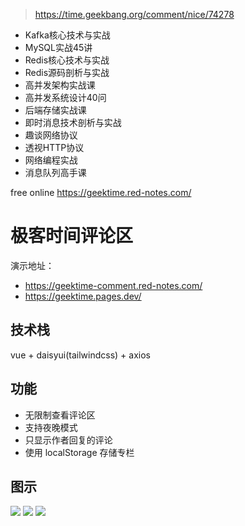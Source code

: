 > https://time.geekbang.org/comment/nice/74278

+ Kafka核心技术与实战
+ MySQL实战45讲
+ Redis核心技术与实战
+ Redis源码剖析与实战
+ 高并发架构实战课
+ 高并发系统设计40问
+ 后端存储实战课
+ 即时消息技术剖析与实战
+ 趣谈网络协议
+ 透视HTTP协议
+ 网络编程实战
+ 消息队列高手课

free online
https://geektime.red-notes.com/


# 极客时间评论区
演示地址：
+ https://geektime-comment.red-notes.com/
+ https://geektime.pages.dev/

## 技术栈
vue + daisyui(tailwindcss) + axios

## 功能
+ 无限制查看评论区
+ 支持夜晚模式
+ 只显示作者回复的评论
+ 使用 localStorage 存储专栏

## 图示
![](./doc/bookId.png)
![](./doc/addBook.png)
![](./doc/dark.png)

